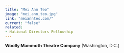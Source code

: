 ```yaml
---
title: "Mei Ann Teo"
image: "mei_ann_teo.jpg"
link: "meiannteo.com/"
current: "false"
related:
- National Directors Fellowship
---
```

**Woolly Mammoth Theatre Company** (Washington, D.C.)
